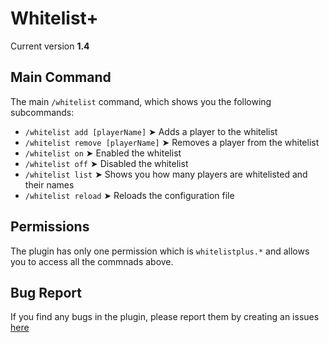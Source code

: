 # Whitelist+
Current version **1.4**

## Main Command
The main `/whitelist` command, which shows you the following subcommands:

- `/whitelist add [playerName]` ➤ Adds a player to the whitelist
- `/whitelist remove [playerName]` ➤ Removes a player from the whitelist
- `/whitelist on` ➤ Enabled the whitelist
- `/whitelist off` ➤ Disabled the whitelist
- `/whitelist list` ➤ Shows you how many players are whitelisted and their names
- `/whitelist reload` ➤ Reloads the configuration file

## Permissions
The plugin has only one permission which is `whitelistplus.*` and allows you to access all the commnads above.

## Bug Report
If you find any bugs in the plugin, please report them by creating an issues [here](https://github.com/SpaceDevelopments/Whitelistplus/issues/new)
